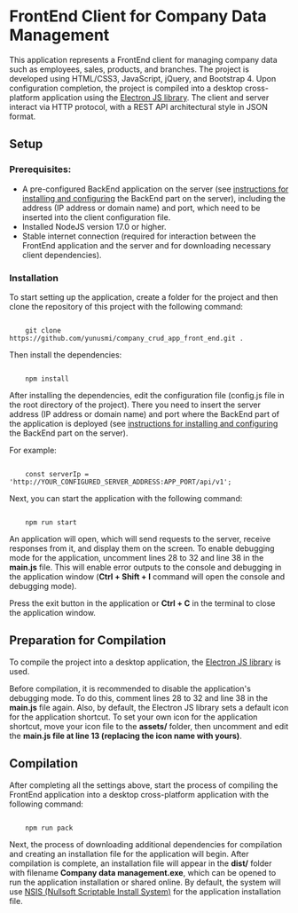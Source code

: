 <h1>FrontEnd Client for Company Data Management</h1>

<p>This application represents a FrontEnd client for managing company data such as employees, sales, products, and branches. The project is developed using HTML/CSS3, JavaScript, jQuery, and Bootstrap 4. Upon configuration completion, the project is compiled into a desktop cross-platform application using the <a href="https://www.electronjs.org/" target="_blank">Electron JS library</a>. The client and server interact via HTTP protocol, with a REST API architectural style in JSON format.</p>

<h2>Setup</h2>

<h3>Prerequisites:</h3>

<ul>
  <li>A pre-configured BackEnd application on the server (see <a href="https://github.com/yunusmi/company_crud_app_backend/blob/master/README.md" target="_blank">instructions for installing and configuring</a> the BackEnd part on the server), including the address (IP address or domain name) and port, which need to be inserted into the client configuration file.</li>
  <li>Installed NodeJS version 17.0 or higher.</li>
  <li>Stable internet connection (required for interaction between the FrontEnd application and the server and for downloading necessary client dependencies).</li>
</ul>

<h3>Installation</h3>

<p>To start setting up the application, create a folder for the project and then clone the repository of this project with the following command:</p>

<pre><code>
    git clone https://github.com/yunusmi/company_crud_app_front_end.git .
</code></pre>

<p>Then install the dependencies:</p>

<pre><code>
    npm install
</code></pre>

<p>After installing the dependencies, edit the configuration file (config.js file in the root directory of the project). There you need to insert the server address (IP address or domain name) and port where the BackEnd part of the application is deployed (see <a href="https://github.com/yunusmi/company_crud_app_backend/blob/master/README.md" target="_blank">instructions for installing and configuring</a> the BackEnd part on the server).</p>

<p>For example:</p>

<pre><code>
    const serverIp = 'http://YOUR_CONFIGURED_SERVER_ADDRESS:APP_PORT/api/v1';
</code></pre>

<p>Next, you can start the application with the following command:</p>

<pre><code>
    npm run start
</code></pre>

<p>An application will open, which will send requests to the server, receive responses from it, and display them on the screen. To enable debugging mode for the application, uncomment lines 28 to 32 and line 38 in the <b>main.js</b> file. This will enable error outputs to the console and debugging in the application window (<b>Ctrl + Shift + I</b> command will open the console and debugging mode).</p>

<p>Press the exit button in the application or <b>Ctrl + C</b> in the terminal to close the application window.</p>

<h2>Preparation for Compilation</h2>

<p>To compile the project into a desktop application, the <a href="https://www.electronjs.org/" target="_blank">Electron JS library</a> is used.</p>

<p>Before compilation, it is recommended to disable the application's debugging mode. To do this, comment lines 28 to 32 and line 38 in the <b>main.js</b> file again. Also, by default, the Electron JS library sets a default icon for the application shortcut. To set your own icon for the application shortcut, move your icon file to the <b>assets/</b> folder, then uncomment and edit the <b>main.js file at line 13 (replacing the icon name with yours)</b>.</p>

<h2>Compilation</h2>

<p>After completing all the settings above, start the process of compiling the FrontEnd application into a desktop cross-platform application with the following command:</p>

<pre><code>
    npm run pack
</code></pre>

<p>Next, the process of downloading additional dependencies for compilation and creating an installation file for the application will begin. After compilation is complete, an installation file will appear in the <b>dist/</b> folder with filename <b>Company data management.exe</b>, which can be opened to run the application installation or shared online. By default, the system will use <a href="https://en.wikipedia.org/wiki/Nullsoft_Scriptable_Install_System" target="_blank">NSIS (Nullsoft Scriptable Install System)</a> for the application installation file.</p>

